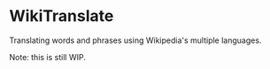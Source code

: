 # WikiTranslate

Translating words and phrases using Wikipedia's multiple languages.

Note: this is still WIP.
